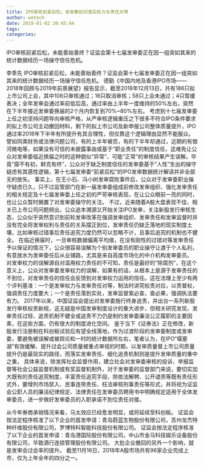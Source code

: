 ```yaml
---
title: IPO审核前紧后松，发审委如何落实权力与责任对等
author: wetech
date: 2019-01-02 20:45:44
tags: 
categories: 
---
```

IPO审核前紧后松，未能善始善终？证监会第十七届发审委正在因一组突如其来的统计数据经历一场操守信任危机。
<!-- more -->
李季先
IPO审核前紧后松，未能善始善终？证监会第十七届发审委正在因一组突如其来的统计数据经历一场操守信任危机。
德勤《中国内地及香港IPO市场——2018年回顾与2019年前景展望》报告显示，截至2018年12月13日，共有186只拟上市公司上会，其中108只审核通过；16只取消审核；58只上会未通过；4只暂缓表决；全年发审会通过率前低后高，通过率由上半年一度维持的50%左右，突然在下半年接近发审委换届的2个月内恢复到70%~80%左右。
考虑到十七届发审委上任之初坚持问题导向审核严格，从严审核逻辑重压之下很多不符合IPO条件要求的拟上市公司主动撤回材料，剩下的拟上市公司及新申报公司整体质量提升，IPO通过率2018年下半年有所提升有其合理性，但仅靠这个逻辑理由显然不能服众。
譬如同类财务或法律问题公司，有的上半年被否，有的下半年却通过，近期的有银河微电等，如果没有可信的未披露事由或基于“职业责任”的制度信任，这难免让公众对发审委临近换届之时的这种貌似“异常”、可能“正常”的审核结果产生误解。毕竟“靡不有初，鲜克有终”，公众对于缺乏制度信任的发审委基于“人性”生出的操守疑虑有其感性逻辑，第十七届发审委“前紧后松”的IPO发审数据统计解读并非全部无的放矢。
事实上，在王小石、冯小树发审腐败事件后，公众对于发审委职业操守疑虑已久，只不过监管部门在新一届发审委组成前修改发审组织、强化发审责任的相关规定及十七届发审委上任之初的严苛审核表现，在让公众眼前一亮的同时，也让公众暂时搁置了对发审委操守的关注。
不过，近来随着A股大盘表现不佳、相关已上市公司问题频出，公众追本溯源又开始关注IPO发审，关注新股发行审核生态，公众似乎突然意识到前轮发审改革在强调发审组织、发审责任和发审监督时并没有完全将发审权利与责任的关系摆正到位，发审责任仍缺乏落地的现实制度土壤，比如审核过错事后责任追究力度仍然可以忽略不计，且事后追究的机制也不健全。
在临近换届时，一旦审核数据偏离平均值，在没有刚性的过错对等发审责任予以保证的情况下，公众很容易误解为个别发审委员的职业操守让渡于个人私利，有意放水为发审委任后从业铺路，尤其是来自高度市场化的中介机构发审委员。
对发审权力的误解源自对滥用权力责任的不可知，责任是最好的“除腐剂”，在这个意义上，公众对发审委发审权力的误解，如果有的话，从根本上是源于发审责任的不到位，对发审责任的信任会反馈到对发审权力运用的信任。这在法理上至少有两个评判基准：一个是发审权力与发审责任对等，制法时讲究权责对应，以责督权，强调责任力度要大；一个是责任落到实处，发审监督案必查，查必果，强调执法要有力。
2017年以来，中国证监会提出对发审委施行终身追责，并出台一系列新股发行审核权责新规，这无疑是中国发审制度设计的重大进步，但相关研究发现，发审责任过轻、追责机制不健全或追责不力仍是制约发审委廉洁公正履职的主要因素，在这些方面，仍有很大的制度进化空间。
鉴于当下《证券法》正在修改，新股发行注册制在科创板试验后有望全线落地，作为过渡阶段的发审委制度或发审委，要避免被误解或被舆论和一时的统计数据所左右，笔者认为，在IPO“堰塞湖”有效缓解、提升过会公司质量被重点审视的时期，以发审质量督上市公司质量提升仍是最现实的路径，而落实发审责任、细化追责机制则是提升发审质量的重中之重。
具体来说，除发挥社会监督作用，建立社会对发审委审核的投诉、举报监督等社会公益监督机制或有奖监督机制外，对于发审委的监督部门来说，要切实加大既有的责任追究制度，丰富责任追究手段，除依法解聘、公开谴责等既有责任形式外，要增列市场禁入、民事连带责任、枉法审核刑事责任等形式，并将视为证监会公职人员的廉洁纪律规定、法律责任在发审委员聘用书中明确规定适用于全体发审委员，进一步做好发审委员的入职承诺不到位责任对接。
 
 
从今年券商承销情况来看，马太效应已经愈发明显，或将延续至科创板。
证监会按法定程序核准了以下企业的首发申请：青岛蔚蓝生物股份有限公司，苏州龙杰特种纤维股份有限公司，罗博特科智能科技股份有限公司。
证监会按法定程序核准了以下企业的首发申请：青岛港国际股份有限公司，中山市金马科技娱乐设备股份有限公司，华致酒行连锁管理股份有限公司。
大批企业撤回的另外一个影响，就是发审会过会率的提升。
截至11月16日，2018年A股市场共有96家企业完成上市，仅为上年全年的四分之一。

